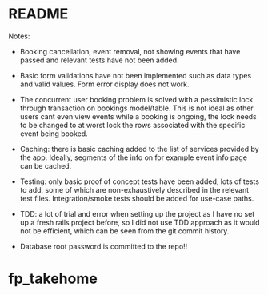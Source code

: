 # README

Notes:
*   Booking cancellation, event removal, not showing events that have passed and relevant tests have not been added.

*   Basic form validations have not been implemented such as data types and valid values. Form error display does not work.

*   The concurrent user booking problem is solved with a pessimistic lock through transaction on bookings model/table. This is not ideal as other users cant even view events while a booking is ongoing, the lock needs to be changed to at worst lock the rows associated with the specific event being booked.

*   Caching: there is basic caching added to the list of services provided by the app. Ideally, segments of the info on for example event info page can be cached.

*   Testing: only basic proof of concept tests have been added, lots of tests to add, some of which are non-exhaustively described in the relevant test files. Integration/smoke tests should be added for use-case paths.

*   TDD: a lot of trial and error when setting up the project as I have no set up a fresh rails project before, so I did not use TDD approach as it would not be efficient, which can be seen from the git commit history.

*   Database root password is committed to the repo!!

# fp_takehome
